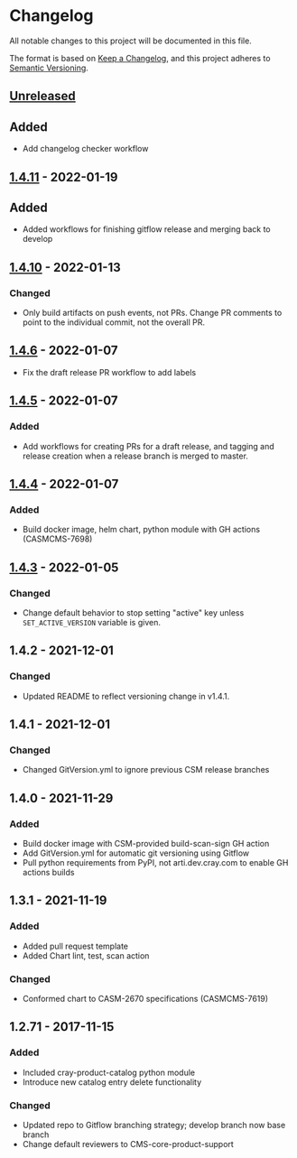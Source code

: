 # Changelog

All notable changes to this project will be documented in this file.

The format is based on [Keep a Changelog](https://keepachangelog.com/en/1.0.0/),
and this project adheres to [Semantic Versioning](https://semver.org/spec/v2.0.0.html).

## [Unreleased]

## Added

- Add changelog checker workflow

## [1.4.11] - 2022-01-19

## Added

- Added workflows for finishing gitflow release and merging back to develop

## [1.4.10] - 2022-01-13

### Changed

-   Only build artifacts on push events, not PRs. Change PR comments to point to
    the individual commit, not the overall PR.

## [1.4.6] - 2022-01-07

-   Fix the draft release PR workflow to add labels

## [1.4.5] - 2022-01-07

### Added

-   Add workflows for creating PRs for a draft release, and tagging and release
    creation when a release branch is merged to master.

## [1.4.4] - 2022-01-07

### Added

-   Build docker image, helm chart, python module with GH actions (CASMCMS-7698)

## [1.4.3] - 2022-01-05

### Changed

-   Change default behavior to stop setting "active" key unless `SET_ACTIVE_VERSION`
    variable is given.

## 1.4.2 - 2021-12-01

### Changed

-   Updated README to reflect versioning change in v1.4.1.

## 1.4.1 - 2021-12-01

### Changed

-   Changed GitVersion.yml to ignore previous CSM release branches

## 1.4.0 - 2021-11-29

### Added

-   Build docker image with CSM-provided build-scan-sign GH action
-   Add GitVersion.yml for automatic git versioning using Gitflow
-   Pull python requirements from PyPI, not arti.dev.cray.com to enable GH actions builds

## 1.3.1 - 2021-11-19

### Added

-   Added pull request template
-   Added Chart lint, test, scan action

### Changed

-   Conformed chart to CASM-2670 specifications (CASMCMS-7619)

## 1.2.71 - 2017-11-15

### Added

-   Included cray-product-catalog python module
-   Introduce new catalog entry delete functionality

### Changed

-   Updated repo to Gitflow branching strategy; develop branch now base branch
-   Change default reviewers to CMS-core-product-support

[Unreleased]: https://github.com/Cray-HPE/cray-product-catalog/compare/1.4.11...HEAD

[1.4.11]: https://github.com/Cray-HPE/cray-product-catalog/compare/1.4.10...1.4.11

[1.4.10]: https://github.com/Cray-HPE/cray-product-catalog/compare/1.4.6...1.4.10

[1.4.6]: https://github.com/Cray-HPE/cray-product-catalog/compare/1.4.5...1.4.6

[1.4.5]: https://github.com/Cray-HPE/cray-product-catalog/compare/1.4.4...1.4.5

[1.4.4]: https://github.com/Cray-HPE/cray-product-catalog/compare/1.4.3...1.4.4

[1.4.3]: https://github.com/Cray-HPE/cray-product-catalog/compare/1.4.2...1.4.3
